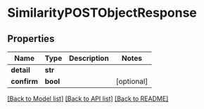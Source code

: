 # SimilarityPOSTObjectResponse

## Properties
Name | Type | Description | Notes
------------ | ------------- | ------------- | -------------
**detail** | **str** |  | 
**confirm** | **bool** |  | [optional] 

[[Back to Model list]](../README.md#documentation-for-models) [[Back to API list]](../README.md#documentation-for-api-endpoints) [[Back to README]](../README.md)


